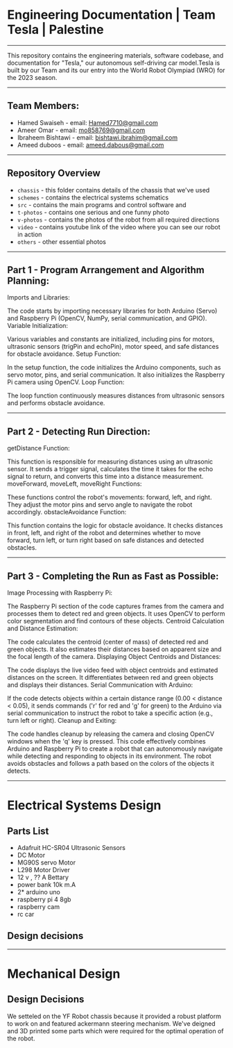 # Engineering Documentation | Team Tesla | Palestine
----

This repository contains the engineering materials, software codebase, and documentation for "Tesla," our autonomous self-driving car model.Tesla is built by our Team  and its our entry into the World Robot Olympiad (WRO) for the 2023 season.

----

## Team Members:

- Hamed Swaiseh - email: <Hamed7710@gmail.com>
- Ameer Omar - email: <mo858769@gmail.com>
- Ibraheem Bishtawi - email: <bishtawi.ibrahim@gmail.com>
- Ameed duboos - email: <ameed.dabous@gmail.com>

----

## Repository Overview


+ `chassis` - this folder contains details of the chassis that we've used
+ `schemes` - contains the electrical systems schematics 
+ `src` - contains the main programs and control software and 
+ `t-photos` - contains one serious and one funny photo
+ `v-photos` - contains the photos of the robot from all required directions
+ `video` - contains youtube link of the video where you can see our robot in action
+ `others` - other essential photos

----
## Part 1 - Program Arrangement and Algorithm Planning:
Imports and Libraries:

The code starts by importing necessary libraries for both Arduino (Servo) and Raspberry Pi (OpenCV, NumPy, serial communication, and GPIO).
Variable Initialization:

Various variables and constants are initialized, including pins for motors, ultrasonic sensors (trigPin and echoPin), motor speed, and safe distances for obstacle avoidance.
Setup Function:

In the setup function, the code initializes the Arduino components, such as servo motor, pins, and serial communication. It also initializes the Raspberry Pi camera using OpenCV.
Loop Function:

The loop function continuously measures distances from ultrasonic sensors and performs obstacle avoidance.



----
## Part 2 - Detecting Run Direction:
getDistance Function:

This function is responsible for measuring distances using an ultrasonic sensor. It sends a trigger signal, calculates the time it takes for the echo signal to return, and converts this time into a distance measurement.
moveForward, moveLeft, moveRight Functions:

These functions control the robot's movements: forward, left, and right. They adjust the motor pins and servo angle to navigate the robot accordingly.
obstacleAvoidance Function:

This function contains the logic for obstacle avoidance. It checks distances in front, left, and right of the robot and determines whether to move forward, turn left, or turn right based on safe distances and detected obstacles.


----
## Part 3 - Completing the Run as Fast as Possible:
Image Processing with Raspberry Pi:

The Raspberry Pi section of the code captures frames from the camera and processes them to detect red and green objects. It uses OpenCV to perform color segmentation and find contours of these objects.
Centroid Calculation and Distance Estimation:

The code calculates the centroid (center of mass) of detected red and green objects. It also estimates their distances based on apparent size and the focal length of the camera.
Displaying Object Centroids and Distances:

The code displays the live video feed with object centroids and estimated distances on the screen. It differentiates between red and green objects and displays their distances.
Serial Communication with Arduino:

If the code detects objects within a certain distance range (0.00 < distance < 0.05), it sends commands ('r' for red and 'g' for green) to the Arduino via serial communication to instruct the robot to take a specific action (e.g., turn left or right).
Cleanup and Exiting:

The code handles cleanup by releasing the camera and closing OpenCV windows when the 'q' key is pressed.
This code effectively combines Arduino and Raspberry Pi to create a robot that can autonomously navigate while detecting and responding to objects in its environment. The robot avoids obstacles and follows a path based on the colors of the objects it detects.







----



# Electrical Systems Design



## Parts List

+ Adafruit HC-SR04 Ultrasonic Sensors
+ DC Motor
+ MG90S servo Motor
+ L298 Motor Driver
+ 12 v , ?? A Bettary
+ power bank 10k m.A
+ 2* arduino uno
+ raspberry pi 4 8gb
+ raspberry cam
+ rc car

## Design decisions




----


# Mechanical Design


## Design Decisions
We setteled on the YF Robot chassis because it provided a robust platform to work on and featured ackermann steering mechanism. We've deigned and 3D printed some parts which were required for the optimal operation of the robot. 


